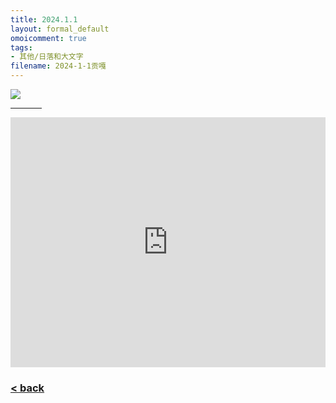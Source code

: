 ```yaml
---
title: 2024.1.1
layout: formal_default
omoicomment: true
tags:
- 其他/日落和大文字
filename: 2024-1-1贡嘎
---
```



<img src="https://drive.google.com/thumbnail?id=12pJtQb71XobQN7cSprZABBWMtA-XpH48&sz=w2400" />
<hr style="width:50px;text-align:left;margin-left:0">

<iframe width="100%" height="400px" src="https://www.youtube.com/embed/rGRy9hA-CAA?start=0&autoplay=0" 
        frameborder="0" allow="autoplay; encrypted-media" allowfullscreen> </iframe>

### [< back](https://wzetto.github.io/wz369.github.io/omoi_main/omoi.html)

<script>
  window.onload = function(){
    let txt = document.getElementById("side_text");
    txt.innerHTML = "";
  }
</script>